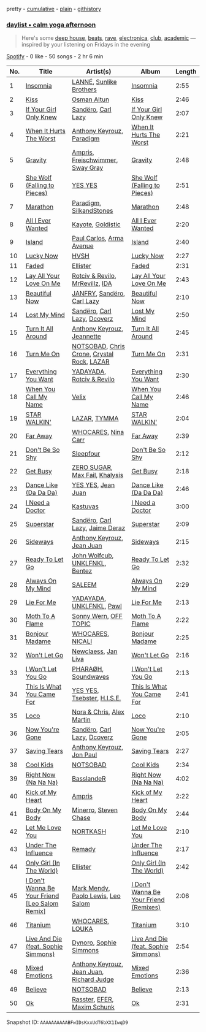 pretty - [cumulative](/playlists/cumulative/37i9dQZF1EP6YuccBxUcC1.md) - [plain](/playlists/plain/37i9dQZF1EP6YuccBxUcC1) - [githistory](https://github.githistory.xyz/mdn522/spotify-playlist-archive/blob/main/playlists/plain/37i9dQZF1EP6YuccBxUcC1)

### [daylist • calm yoga afternoon](https://open.spotify.com/playlist/37i9dQZF1EP6YuccBxUcC1)

> Here's some <a href="spotify:playlist:37i9dQZF1EId9cZrsKjzaP">deep house</a>, <a href="spotify:playlist:37i9dQZF1EIhgWBKbvXsvy">beats</a>, <a href="spotify:playlist:37i9dQZF1EIhauTHCZ2YdO">rave</a>, <a href="spotify:playlist:37i9dQZF1EIgtdfeeWwF7B">electronica</a>, <a href="spotify:playlist:37i9dQZF1EIcsHAaTPt2VN">club</a>, <a href="spotify:playlist:37i9dQZF1EIeImI4o6o2nn">academic</a> — inspired by your listening on Fridays in the evening

[Spotify](https://open.spotify.com/user/spotify) - 0 like - 50 songs - 2 hr 6 min

| No. | Title | Artist(s) | Album | Length |
|---|---|---|---|---|
| 1 | [Insomnia](https://open.spotify.com/track/63NFtADO4mlSkpXH70ya68) | [LANNÉ](https://open.spotify.com/artist/0K3HwnyYaxoQO9hZCBLtOH), [Sunlike Brothers](https://open.spotify.com/artist/6ag0HxAKmKQFDXVdt6FUVx) | [Insomnia](https://open.spotify.com/album/5WeZlLzj4BaA3HA38o1Fi6) | 2:55 |
| 2 | [Kiss](https://open.spotify.com/track/08hGWIhUcdaSKe77fQiaj0) | [Osman Altun](https://open.spotify.com/artist/7EigPF1vVx4DcZzGLpWsrc) | [Kiss](https://open.spotify.com/album/6AXNZLc2qKsGUGPnLVXWl3) | 2:46 |
| 3 | [If Your Girl Only Knew](https://open.spotify.com/track/22JTVFndN2JlpAZ12TdaEP) | [Sandëro](https://open.spotify.com/artist/2puv5ixqpJlgnHDqgQ4N8C), [Carl Lazy](https://open.spotify.com/artist/6gyMxOyNvsTT7WbuFNbUKi) | [If Your Girl Only Knew](https://open.spotify.com/album/7Jbb7w9ivQW3As9BZc2ukA) | 2:07 |
| 4 | [When It Hurts The Worst](https://open.spotify.com/track/4RdO7dJcj61Qk7rmGKimx7) | [Anthony Keyrouz](https://open.spotify.com/artist/0y4czH6DnvpftiSoy7V3HY), [Paradigm](https://open.spotify.com/artist/6WamMeXO2jN9tUYxSBUclQ) | [When It Hurts The Worst](https://open.spotify.com/album/4b4CP2LI1GOBrHLfjKTPlM) | 2:21 |
| 5 | [Gravity](https://open.spotify.com/track/193dOThM2LQN6J8UpaCntB) | [Ampris](https://open.spotify.com/artist/7sn4p2ENk9UcN3QdnXAsN2), [Freischwimmer](https://open.spotify.com/artist/185m2EJWTIm36MdqguiU8T), [Sway Gray](https://open.spotify.com/artist/0C25WfigxuzN2yA270dAab) | [Gravity](https://open.spotify.com/album/1v7ZTzCrp9HpG7rEUWDVRl) | 2:48 |
| 6 | [She Wolf \(Falling to Pieces\)](https://open.spotify.com/track/0hr1uftboYFqgJadb7ecML) | [YES YES](https://open.spotify.com/artist/3jcjf0rNrcWYAdeiz96Yus) | [She Wolf \(Falling to Pieces\)](https://open.spotify.com/album/7A37H04INETElZeLJioWDD) | 2:51 |
| 7 | [Marathon](https://open.spotify.com/track/1r22CpYNBCRFVXrnN1JTfD) | [Paradigm](https://open.spotify.com/artist/6WamMeXO2jN9tUYxSBUclQ), [SilkandStones](https://open.spotify.com/artist/2iGG4lhqUPgM5g8bA6YKSj) | [Marathon](https://open.spotify.com/album/0BLhAKgkBVnGxcF6A8OEZS) | 2:48 |
| 8 | [All I Ever Wanted](https://open.spotify.com/track/3K31JYYkmx7OtUn4kKGHuK) | [Kayote](https://open.spotify.com/artist/5h9NCujJrwNVZz9bDIDbvn), [Goldistic](https://open.spotify.com/artist/7001FsssrtApPHEqAMg22Y) | [All I Ever Wanted](https://open.spotify.com/album/1aq5Kno9uDBo1oHE2ZgbFj) | 2:20 |
| 9 | [Island](https://open.spotify.com/track/5Aj9eEEjThnh3qFmGPi0dY) | [Paul Carlos](https://open.spotify.com/artist/3Wjz5eMr4uJK7GdfIWhXXx), [Arma Avenue](https://open.spotify.com/artist/3Yzin7gTn3mdFhPDH9hpKm) | [Island](https://open.spotify.com/album/2l5kq0tVjCK2oA9EOsgxNf) | 2:40 |
| 10 | [Lucky Now](https://open.spotify.com/track/3GacIfoJ0m4on87sgdOsRP) | [HVSH](https://open.spotify.com/artist/2SFeAQCwEOviqFqZ2cjDCV) | [Lucky Now](https://open.spotify.com/album/3G8707JUKAnuVIpN8DJFGu) | 2:27 |
| 11 | [Faded](https://open.spotify.com/track/4uSyUM327wM3cv6fhhPbyu) | [Ellister](https://open.spotify.com/artist/0mMd8Kof3AjcIvVPHP4vuj) | [Faded](https://open.spotify.com/album/1DwCp40ydCx1nBXEKusHlK) | 2:31 |
| 12 | [Lay All Your Love On Me](https://open.spotify.com/track/0gMJpeFCCiYIojJ2wr3X8p) | [Rotciv & Revilo](https://open.spotify.com/artist/4aA5K4qnL9Z3hD2rWJrjJW), [MrRevillz](https://open.spotify.com/artist/5KhIhOD5xJP1dIzm8dpKvy), [IDA](https://open.spotify.com/artist/1oO3GTQ2ahRSRvukMUAj0D) | [Lay All Your Love On Me](https://open.spotify.com/album/4II8aPVyk6zng6rWIaEPit) | 2:43 |
| 13 | [Beautiful Now](https://open.spotify.com/track/2DRn0H51FZyZEkJX0vRtft) | [JANFRY](https://open.spotify.com/artist/7xPwus0kL5smgbZkwKcvw8), [Sandëro](https://open.spotify.com/artist/2puv5ixqpJlgnHDqgQ4N8C), [Carl Lazy](https://open.spotify.com/artist/6gyMxOyNvsTT7WbuFNbUKi) | [Beautiful Now](https://open.spotify.com/album/7M4D7vdKsMlFFkmhcdXiNg) | 2:10 |
| 14 | [Lost My Mind](https://open.spotify.com/track/7pilCo9kfRvtpsSLxbSg0g) | [Sandëro](https://open.spotify.com/artist/2puv5ixqpJlgnHDqgQ4N8C), [Carl Lazy](https://open.spotify.com/artist/6gyMxOyNvsTT7WbuFNbUKi), [Dcoverz](https://open.spotify.com/artist/4775F8S2UI48FfjdnMRzIw) | [Lost My Mind](https://open.spotify.com/album/1GbGbTASMLJZsjMlvPUckv) | 2:50 |
| 15 | [Turn It All Around](https://open.spotify.com/track/6UB0RWLlJgOM1CEU7b4c0N) | [Anthony Keyrouz](https://open.spotify.com/artist/0y4czH6DnvpftiSoy7V3HY), [Jeannette](https://open.spotify.com/artist/0QRElUVqKorMjCNg6yPQfw) | [Turn It All Around](https://open.spotify.com/album/4GXKBq1lJCdGdW7rEH2OOb) | 2:45 |
| 16 | [Turn Me On](https://open.spotify.com/track/5lCRAJpXdWCz9EZuL2Y56u) | [NOTSOBAD](https://open.spotify.com/artist/2aLLYZ0sdqweMEPFUyYIXJ), [Chris Crone](https://open.spotify.com/artist/4GrH6djlMelZDucxke8WAk), [Crystal Rock](https://open.spotify.com/artist/7eehGkMnqCS6Hp7HJIXH9e), [LAZAR](https://open.spotify.com/artist/5mvFgmAe5Sb5FqqvN5RoQC) | [Turn Me On](https://open.spotify.com/album/3sCGJSaP2ddPw7DGMcfS44) | 2:31 |
| 17 | [Everything You Want](https://open.spotify.com/track/6ozX8ikYxbC3MOxqbvVYEY) | [YADAYADA](https://open.spotify.com/artist/0kOSwbgw1yE3Sunf3F7F0t), [Rotciv & Revilo](https://open.spotify.com/artist/4aA5K4qnL9Z3hD2rWJrjJW) | [Everything You Want](https://open.spotify.com/album/4rKIZPybd06RHBGz7GK3Qo) | 2:30 |
| 18 | [When You Call My Name](https://open.spotify.com/track/2lhaHJUkX5RQFvUZn4ExUJ) | [Velix](https://open.spotify.com/artist/42veFzdWbjSh1nQVnkcpdo) | [When You Call My Name](https://open.spotify.com/album/5XGnYyXr7WZxHjEk0UJAKS) | 2:46 |
| 19 | [STAR WALKIN'](https://open.spotify.com/track/2EUDo2Tprxu4UkgmGHjpAk) | [LAZAR](https://open.spotify.com/artist/5mvFgmAe5Sb5FqqvN5RoQC), [TYMMA](https://open.spotify.com/artist/7Dx4fr9NzN8VDWleWWTz7m) | [STAR WALKIN'](https://open.spotify.com/album/4KHIgzK3oAmgjETzFZm5Zn) | 2:04 |
| 20 | [Far Away](https://open.spotify.com/track/27cUgjbAjNyI4YuIK01MC3) | [WHOCARES](https://open.spotify.com/artist/6ddqZNX6Gi1xMfhanx1YPg), [Nina Carr](https://open.spotify.com/artist/776UugG4CdQlYfsEUVCRqb) | [Far Away](https://open.spotify.com/album/0O9XXaZ1FbcuzJ1JZ6oKSW) | 2:39 |
| 21 | [Don't Be So Shy](https://open.spotify.com/track/59d17PVHXHeE7CiPuunrnm) | [Sleepfour](https://open.spotify.com/artist/0EOw2uOEu5BTAb9B3AyrBb) | [Don't Be So Shy](https://open.spotify.com/album/01WIV1QmlpYElKWOHBQ3ra) | 2:12 |
| 22 | [Get Busy](https://open.spotify.com/track/6gM54j46ke13qCdC6KOmWY) | [ZERO SUGAR](https://open.spotify.com/artist/5Ri8A4FMxA7QMYjKBUCidX), [Max Fail](https://open.spotify.com/artist/6fyLFM7G6aSFpZ1BUUDCLf), [Khalysis](https://open.spotify.com/artist/1DBLohI3vtQk07WLaxCOlq) | [Get Busy](https://open.spotify.com/album/5jJCD9Ubcm4R6M7ijRUzjB) | 2:18 |
| 23 | [Dance Like \(Da Da Da\)](https://open.spotify.com/track/5TqGUB9XF3WerHc0F8ikm3) | [YES YES](https://open.spotify.com/artist/3jcjf0rNrcWYAdeiz96Yus), [Jean Juan](https://open.spotify.com/artist/0BdqSoiFVJSplPq3KSySFz) | [Dance Like \(Da Da Da\)](https://open.spotify.com/album/3Ctj1LEj4lxqo6C9ASXAqb) | 2:46 |
| 24 | [I Need a Doctor](https://open.spotify.com/track/04LvU1ZC84U83DTeuVDIUn) | [Kastuvas](https://open.spotify.com/artist/48aqzGnSFeO0t4FKTGmq72) | [I Need a Doctor](https://open.spotify.com/album/1GgGYn5yx2G7aHszepcTxF) | 3:00 |
| 25 | [Superstar](https://open.spotify.com/track/75zXdqFg1LvhQPtzAkokFd) | [Sandëro](https://open.spotify.com/artist/2puv5ixqpJlgnHDqgQ4N8C), [Carl Lazy](https://open.spotify.com/artist/6gyMxOyNvsTT7WbuFNbUKi), [Jaime Deraz](https://open.spotify.com/artist/4J7ascv32yT6yE75KRCktv) | [Superstar](https://open.spotify.com/album/08wAWxVRY0myem89geCpVA) | 2:09 |
| 26 | [Sideways](https://open.spotify.com/track/3J5Wcm5gvOl15F79FUy6Zy) | [Anthony Keyrouz](https://open.spotify.com/artist/0y4czH6DnvpftiSoy7V3HY), [Jean Juan](https://open.spotify.com/artist/0BdqSoiFVJSplPq3KSySFz) | [Sideways](https://open.spotify.com/album/4v2IWLFOinbG1BADnck31l) | 2:15 |
| 27 | [Ready To Let Go](https://open.spotify.com/track/281Ohr3epWom0NgYyTXshi) | [John Wolfcub](https://open.spotify.com/artist/5V8x1ZKfWI0eqZ5ejRBD9G), [UNKLFNKL](https://open.spotify.com/artist/4TJMkm9ul4Xp17Altl41RW), [Bentez](https://open.spotify.com/artist/4rWmSn2xY1knToB6aIfoaf) | [Ready To Let Go](https://open.spotify.com/album/41G6NVgFdSr0ayTJCVJart) | 2:32 |
| 28 | [Always On My Mind](https://open.spotify.com/track/3rQnkkhmlS3XnwhEY0SZVs) | [SALEEM](https://open.spotify.com/artist/0CV0yPMPtykv2UrCLVRXOU) | [Always On My Mind](https://open.spotify.com/album/0EBSuy9cmp69vOu3itpyyp) | 2:29 |
| 29 | [Lie For Me](https://open.spotify.com/track/5VEkFlaS12TsOdeofJGPVP) | [YADAYADA](https://open.spotify.com/artist/0kOSwbgw1yE3Sunf3F7F0t), [UNKLFNKL](https://open.spotify.com/artist/4TJMkm9ul4Xp17Altl41RW), [Pawl](https://open.spotify.com/artist/1ShHSfgvLgJ4i26xcXB232) | [Lie For Me](https://open.spotify.com/album/5KvbAE5WaOwFuAszGydN8T) | 2:13 |
| 30 | [Moth To A Flame](https://open.spotify.com/track/4BTCIXkQw6cl4w6VwGUj66) | [Sonny Wern](https://open.spotify.com/artist/2m8ROV7jEwm66LBxUNhUMt), [OFF TOPIC](https://open.spotify.com/artist/2EkCbvLgEkaVCsie6LIEoF) | [Moth To A Flame](https://open.spotify.com/album/1hfooi1nl2xhs7StLwA2dX) | 2:22 |
| 31 | [Bonjour Madame](https://open.spotify.com/track/5gwPY60SyAcrO6uQl5LVUh) | [WHOCARES](https://open.spotify.com/artist/6ddqZNX6Gi1xMfhanx1YPg), [NICALI](https://open.spotify.com/artist/2hOcpPpVDqzsIIXYNde7ok) | [Bonjour Madame](https://open.spotify.com/album/6qavGCi1p1U2dd7YztwEzq) | 2:25 |
| 32 | [Won't Let Go](https://open.spotify.com/track/6NimkKCE2dzWLH6iRVAnxd) | [Newclaess](https://open.spotify.com/artist/6OqSgClwQLHCr09un2NQmR), [Jan Liva](https://open.spotify.com/artist/5u7JRRh8fKRbjCA2CueKkX) | [Won't Let Go](https://open.spotify.com/album/5i34Az9qxBG5hcvA6QeB3R) | 2:16 |
| 33 | [I Won't Let You Go](https://open.spotify.com/track/6cCEeEs9JA5OI81XaM9RRv) | [PHARAØH](https://open.spotify.com/artist/5SHDLpahWqSLc0qhuGpS3f), [Soundwaves](https://open.spotify.com/artist/56BMviGiJkpclgY1dCJmcK) | [I Won't Let You Go](https://open.spotify.com/album/15pQByQw3CKTeHKG7VMYpW) | 2:13 |
| 34 | [This Is What You Came For](https://open.spotify.com/track/0vrlP3FVGSJODwMUrkKwJ7) | [YES YES](https://open.spotify.com/artist/3jcjf0rNrcWYAdeiz96Yus), [Tsebster](https://open.spotify.com/artist/0KvL1uP7GQJW84uDc3EtuX), [H.I.S.E.](https://open.spotify.com/artist/2aMSxd74Bbd6U0kTvs1UYa) | [This Is What You Came For](https://open.spotify.com/album/06plx4yVzesIKX7nRcDJ7R) | 2:41 |
| 35 | [Loco](https://open.spotify.com/track/4YBjClI5wybymYzEs5jjlP) | [Nora & Chris](https://open.spotify.com/artist/0YFn3NxI5ooU7IhGvRB5Yg), [Alex Martin](https://open.spotify.com/artist/04DZVy8gTWcLSGZOPqPp2c) | [Loco](https://open.spotify.com/album/2TSQFv7xX0IDqibKup1CyH) | 2:10 |
| 36 | [Now You're Gone](https://open.spotify.com/track/7ovF8uoChqs76s4VMzgOsD) | [Sandëro](https://open.spotify.com/artist/2puv5ixqpJlgnHDqgQ4N8C), [Carl Lazy](https://open.spotify.com/artist/6gyMxOyNvsTT7WbuFNbUKi), [Dcoverz](https://open.spotify.com/artist/4775F8S2UI48FfjdnMRzIw) | [Now You're Gone](https://open.spotify.com/album/2HDZQsr9W8UAsESzImJck1) | 2:05 |
| 37 | [Saving Tears](https://open.spotify.com/track/3yfrehIgd1zCBqVG5BeBYF) | [Anthony Keyrouz](https://open.spotify.com/artist/0y4czH6DnvpftiSoy7V3HY), [Jon Paul](https://open.spotify.com/artist/7KxTSiCDnkZfTVKEWzONc9) | [Saving Tears](https://open.spotify.com/album/529YaMAVKk12HXoLBkdLEw) | 2:27 |
| 38 | [Cool Kids](https://open.spotify.com/track/1x8GnZfQSPWQtVBwmtVhmO) | [NOTSOBAD](https://open.spotify.com/artist/2aLLYZ0sdqweMEPFUyYIXJ) | [Cool Kids](https://open.spotify.com/album/6PMuwzBmncaPccV5rmQI8o) | 2:34 |
| 39 | [Right Now \(Na Na Na\)](https://open.spotify.com/track/6xsm390Dbg57XGehqofbZD) | [BasslandeR](https://open.spotify.com/artist/57LtkdcaNr0iIGTZRRhirP) | [Right Now \(Na Na Na\)](https://open.spotify.com/album/1rTors84l8fbq7OuHhcmAF) | 4:02 |
| 40 | [Kick of My Heart](https://open.spotify.com/track/4J7cvY1dWcPSjnDRgtBYpW) | [Ampris](https://open.spotify.com/artist/7sn4p2ENk9UcN3QdnXAsN2) | [Kick of My Heart](https://open.spotify.com/album/4Nmu73oKHJd6GnWU5ewJw1) | 2:22 |
| 41 | [Body On My Body](https://open.spotify.com/track/5A7oeEtBHhsFCuyFMSItn9) | [Minerro](https://open.spotify.com/artist/2f4KPREn8YDbPoYjie3KKV), [Steven Chase](https://open.spotify.com/artist/69MdfNSjG8XUAuWa8FYshY) | [Body On My Body](https://open.spotify.com/album/7yWdIFc0LlkfHwT9j24dV0) | 2:44 |
| 42 | [Let Me Love You](https://open.spotify.com/track/5v0qvHRvuPg29Vi8wC9zMR) | [NORTKASH](https://open.spotify.com/artist/3JvR7DDf6v6ErLGTsht5kd) | [Let Me Love You](https://open.spotify.com/album/4ygr2Nlm1ZNJhJl5E5AvIl) | 2:10 |
| 43 | [Under The Influence](https://open.spotify.com/track/3Q715CWL879mPWCF9yh0S1) | [Remady](https://open.spotify.com/artist/3JxNeLgMuJI0DEmDt9dLzc) | [Under The Influence](https://open.spotify.com/album/04wpc3X4HmISHhE51YhH3S) | 2:17 |
| 44 | [Only Girl \(In The World\)](https://open.spotify.com/track/2GbQESyPu7J2IcnSkOPcYy) | [Ellister](https://open.spotify.com/artist/0mMd8Kof3AjcIvVPHP4vuj) | [Only Girl \(In The World\)](https://open.spotify.com/album/5EcK8qaiwqQHWfTkHDrL1P) | 2:42 |
| 45 | [I Don't Wanna Be Your Friend \[Leo Salom Remix\]](https://open.spotify.com/track/3XetK8TEGqiumDuBlgap24) | [Mark Mendy](https://open.spotify.com/artist/7AgS2ycsLUG0NPTY1AAboT), [Paolo Lewis](https://open.spotify.com/artist/6Aj65uTKUdcJUGTAdwTz6K), [Leo Salom](https://open.spotify.com/artist/7adcGYKbr8dTzSWMpsDFnB) | [I Don't Wanna Be Your Friend \(Remixes\)](https://open.spotify.com/album/26NpVHLuo8vB03RuOpHqRZ) | 2:06 |
| 46 | [Titanium](https://open.spotify.com/track/2PWoZI1JbQfWpvWrMbZuJh) | [WHOCARES](https://open.spotify.com/artist/6ddqZNX6Gi1xMfhanx1YPg), [LOUKA](https://open.spotify.com/artist/07Pi8bSOlwxmcYLkS9STp2) | [Titanium](https://open.spotify.com/album/7oYkBK68WQDqw9uU0jbogI) | 3:10 |
| 47 | [Live And Die \(feat\. Sophie Simmons\)](https://open.spotify.com/track/0QR4vZ9iuNjrkWYNLoVAnM) | [Dynoro](https://open.spotify.com/artist/3v6Ji4uoWtKRkhuDUaxi9n), [Sophie Simmons](https://open.spotify.com/artist/7AOCUMe3rKW4o3uADBNwVy) | [Live And Die \(feat\. Sophie Simmons\)](https://open.spotify.com/album/3CSYACo4ZoOGR9u8HLdmMs) | 2:54 |
| 48 | [Mixed Emotions](https://open.spotify.com/track/5jetXWlEpPIVK6WYYG69R1) | [Anthony Keyrouz](https://open.spotify.com/artist/0y4czH6DnvpftiSoy7V3HY), [Jean Juan](https://open.spotify.com/artist/0BdqSoiFVJSplPq3KSySFz), [Richard Judge](https://open.spotify.com/artist/5z275L9haKWG328mm7UFd3) | [Mixed Emotions](https://open.spotify.com/album/6eSD228qMNiXoQFaxGfdEG) | 2:36 |
| 49 | [Believe](https://open.spotify.com/track/75YcS2AAxSDjKbfye1hhnw) | [NOTSOBAD](https://open.spotify.com/artist/2aLLYZ0sdqweMEPFUyYIXJ) | [Believe](https://open.spotify.com/album/1v4WVAwQFoAhrSxw2328C7) | 2:13 |
| 50 | [Ok](https://open.spotify.com/track/1qTHPYMmWXZFWAyZz9ipq6) | [Rasster](https://open.spotify.com/artist/3LVYHgfHgCTy3QSRt5kKQg), [EFER](https://open.spotify.com/artist/7KOqjRob7gVlTEhYZZ8tB2), [Maxim Schunk](https://open.spotify.com/artist/0KLoDGhaSkX3k59O9PzniB) | [Ok](https://open.spotify.com/album/4wnbFyYtWSg9B81RYExcHg) | 2:31 |

Snapshot ID: `AAAAAAAAAABFwIDsKxxUdT6bXX1IwqD9`
